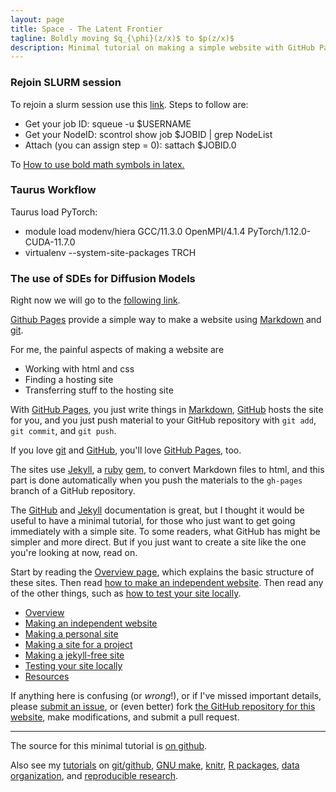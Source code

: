 ```yaml
---
layout: page
title: Space - The Latent Frontier
tagline: Boldly moving $q_{\phi}(z/x)$ to $p(z/x)$
description: Minimal tutorial on making a simple website with GitHub Pages
---
```

### Rejoin SLURM session
To rejoin a slurm session use this [link](https://stackoverflow.com/questions/63366098/rejoin-a-bash-slurm-job).
Steps to follow are:
- Get your job ID: squeue -u $USERNAME
- Get your NodeID: scontrol show job $JOBID | grep NodeList
- Attach (you can assign step = 0): sattach $JOBID.0

To [How to use bold math symbols in latex.](https://texfaq.org/FAQ-boldgreek)
<br />

### Taurus Workflow

Taurus load PyTorch: 

- module load modenv/hiera  GCC/11.3.0  OpenMPI/4.1.4 PyTorch/1.12.0-CUDA-11.7.0
- virtualenv --system-site-packages TRCH 

### The use of SDEs for Diffusion Models

Right now we will go to the [following link](pages/sde.md).

[Github Pages](https://pages.github.com) provide a simple way to make a
website using
[Markdown](https://daringfireball.net/projects/markdown/) and
[git](https://git-scm.com).

For me, the painful aspects of making a website are

- Working with html and css
- Finding a hosting site
- Transferring stuff to the hosting site

With [GitHub Pages](https://pages.github.com), you just write things in
[Markdown](https://daringfireball.net/projects/markdown/),
[GitHub](https://github.com) hosts the site for you, and you just push
material to your GitHub repository with `git add`, `git commit`, and
`git push`.

If you love [git](https://git-scm.com/) and
[GitHub](https://github.com), you'll love
[GitHub Pages](https://pages.github.com), too.

The sites use [Jekyll](https://jekyllrb.com/), a
[ruby](https://www.ruby-lang.org/en/) [gem](https://rubygems.org/), to
convert Markdown files to html, and this part is done
automatically when you push the materials to the `gh-pages` branch
of a GitHub repository.

The [GitHub](https://pages.github.com) and
[Jekyll](https://jekyllrb.com) documentation is great, but I thought it
would be useful to have a minimal tutorial, for those who just want to
get going immediately with a simple site. To some readers, what GitHub
has might be simpler and more direct.  But if you just want to create
a site like the one you're looking at now, read on.

Start by reading the [Overview page](pages/overview.html), which
explains the basic structure of these sites. Then read
[how to make an independent website](pages/independent_site.html). Then
read any of the other things, such as
[how to test your site locally](pages/local_test.html).

- [Overview](pages/overview.html)
- [Making an independent website](pages/independent_site.html)
- [Making a personal site](pages/user_site.html)
- [Making a site for a project](pages/project_site.html)
- [Making a jekyll-free site](pages/nojekyll.html)
- [Testing your site locally](pages/local_test.html)
- [Resources](pages/resources.html)

If anything here is confusing (or _wrong_!), or if I've missed
important details, please
[submit an issue](https://github.com/kbroman/simple_site/issues), or (even
better) fork [the GitHub repository for this website](https://github.com/kbroman/simple_site),
make modifications, and submit a pull request.

---

The source for this minimal tutorial is [on github](https://github.com/kbroman/simple_site).

Also see my [tutorials](https://kbroman.org/tutorials) on
[git/github](https://kbroman.org/github_tutorial),
[GNU make](https://kbroman.org/minimal_make),
[knitr](https://kbroman.org/knitr_knutshell),
[R packages](https://kbroman.org/pkg_primer),
[data organization](https://kbroman.org/dataorg),
and [reproducible research](https://kbroman.org/steps2rr).
